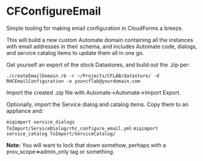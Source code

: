 # CFConfigureEmail

Simple tooling for making email configuration in CloudForms a breeze. 

This will build a new custom Automate domain containing all the instances with email addresses in their schema, 
and includes Automate code, dialogs, and service catalog items to update them all in one go.

Get yourself an export of the stock Datastores, and build out the .zip per:

`./createEmailDomain.rb -r ~/Projects/CFLAB/datastore/ -d RHCEmailConfiguration -e you+cflab@yourdomain.com`

Import the created .zip file with Automate->Automate->Import Export.

Optionally, import the Service dialog and catalog items. Copy them to an appliance and:

`miqimport service_dialogs ToImport/ServiceDialog/rhc_configure_email.yml`
`miqimport service_catalog ToImport/ServiceCatalog/`

**Note:** You will want to lock that down somehow, perhaps with a prov_scope=>admin_only tag or something.